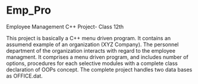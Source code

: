 # Emp_Pro
Employee Management C++ Project- Class 12th

This project is basically a C++ menu driven program. It contains an assumend example of an organization (XYZ Company). The personnel department of the organization interacts with regard to the employee managment. It comprises a menu driven program, and includes number of options, procedures for each selective modules with a complete class declaration of OOPs concept. The complete project handles two data bases as OFFICE.dat. 
